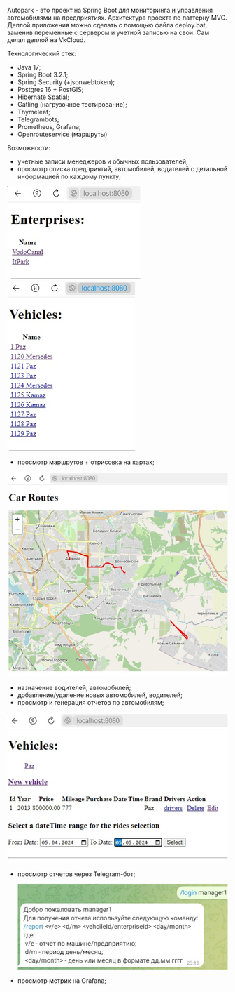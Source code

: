 Autopark - это проект на Spring Boot для мониторинга и управления автомобилями на предприятиях. 
Архитектура проекта по паттерну MVC. Деплой приложения можно сделать с помощью файла deploy.bat, заменив переменные с сервером и учетной записью на свои. Сам делал деплой на VkCloud.

Технологический стек:
- Java 17;
- Spring Boot 3.2.1;
- Spring Security (+jsonwebtoken);
- Postgres 16 + PostGIS;
- Hibernate Spatial;
- Gatling (нагрузочное тестирование);
- Thymeleaf;
- Telegrambots;
- Prometheus, Grafana;
- Openrouteservice (маршруты)

Возможности:
- учетные записи менеджеров и обычных пользователей;
- просмотр списка предприятий, автомобилей, водителей с детальной информацией по каждому пункту;

![img_2.png](img_2.png)![img_3.png](img_3.png)
- просмотр маршрутов + отрисовка на картах;

![img_5.png](img_5.png)
- назначение водителей, автомобилей;
- добавление/удаление новых автомобилей, водителей;
- просмотр и генерация отчетов по автомобилям;

![img_4.png](img_4.png)
- просмотр отчетов через Telegram-бот;

  ![img.png](img.png)
- просмотр метрик на Grafana;
